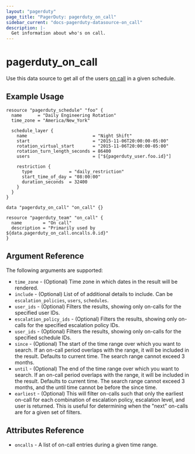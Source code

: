 ```yaml
---
layout: "pagerduty"
page_title: "PagerDuty: pagerduty_on_call"
sidebar_current: "docs-pagerduty-datasource-on_call"
description: |-
  Get information about who's on call.
---
```


# pagerduty\_on_call

Use this data source to get all of the users [on call][1] in a given schedule.

## Example Usage

```
resource "pagerduty_schedule" "foo" {
  name      = "Daily Engineering Rotation"
  time_zone = "America/New_York"

  schedule_layer {
    name                         = "Night Shift"
    start                        = "2015-11-06T20:00:00-05:00"
    rotation_virtual_start       = "2015-11-06T20:00:00-05:00"
    rotation_turn_length_seconds = 86400
    users                        = ["${pagerduty_user.foo.id}"]

    restriction {
      type              = "daily_restriction"
      start_time_of_day = "08:00:00"
      duration_seconds  = 32400
    }
  }
}

data "pagerduty_on_call" "on_call" {}

resource "pagerduty_team" "on_call" {
  name        = "On call"
  description = "Primarily used by ${data.pagerduty_on_call.oncalls.0.id}"
}
```

## Argument Reference

The following arguments are supported:

* `time_zone`              - (Optional) Time zone in which dates in the result will be rendered.
* `include`                - (Optional) List of of additional details to include. Can be `escalation_policies`, `users`, `schedules`.
* `user_ids`               - (Optional) Filters the results, showing only on-calls for the specified user IDs.
* `escalation_policy_ids`  - (Optional) Filters the results, showing only on-calls for the specified escalation policy IDs.
* `user_ids`               - (Optional) Filters the results, showing only on-calls for the specified schedule IDs.
* `since`                  - (Optional) The start of the time range over which you want to search. If an on-call period overlaps with the range, it will be included in the result. Defaults to current time. The search range cannot exceed 3 months.
* `until`                  - (Optional) The end of the time range over which you want to search. If an on-call period overlaps with the range, it will be included in the result. Defaults to current time. The search range cannot exceed 3 months, and the until time cannot be before the since time.
* `earliest`                  - (Optional) This will filter on-calls such that only the earliest on-call for each combination of escalation policy, escalation level, and user is returned. This is useful for determining when the "next" on-calls are for a given set of filters.

## Attributes Reference
* `oncalls` - A list of on-call entries during a given time range.

[1]: https://v2.developer.pagerduty.com/v2/page/api-reference#!/On-Calls/get_oncalls
